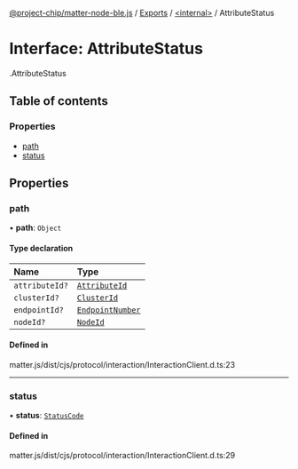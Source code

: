 [@project-chip/matter-node-ble.js](../README.md) / [Exports](../modules.md) / [<internal\>](../modules/internal_.md) / AttributeStatus

# Interface: AttributeStatus

[<internal>](../modules/internal_.md).AttributeStatus

## Table of contents

### Properties

- [path](internal_.AttributeStatus.md#path)
- [status](internal_.AttributeStatus.md#status)

## Properties

### path

• **path**: `Object`

#### Type declaration

| Name | Type |
| :------ | :------ |
| `attributeId?` | [`AttributeId`](../modules/internal_.md#attributeid) |
| `clusterId?` | [`ClusterId`](../modules/internal_.md#clusterid) |
| `endpointId?` | [`EndpointNumber`](../modules/internal_.md#endpointnumber) |
| `nodeId?` | [`NodeId`](../modules/internal_.md#nodeid) |

#### Defined in

matter.js/dist/cjs/protocol/interaction/InteractionClient.d.ts:23

___

### status

• **status**: [`StatusCode`](../enums/internal_.StatusCode.md)

#### Defined in

matter.js/dist/cjs/protocol/interaction/InteractionClient.d.ts:29
